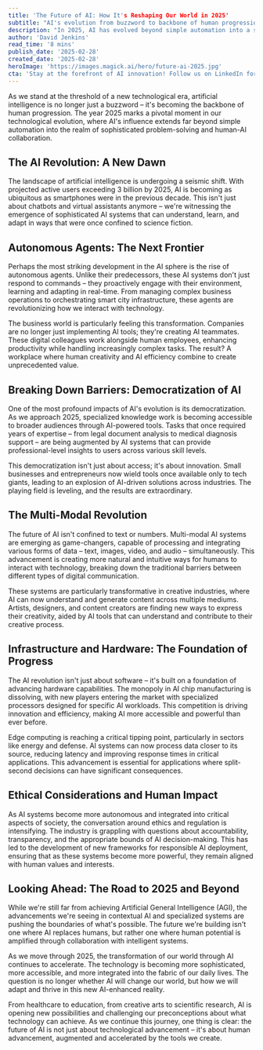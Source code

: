 ```yaml
---
title: 'The Future of AI: How It's Reshaping Our World in 2025'
subtitle: "AI's evolution from buzzword to backbone of human progression"
description: "In 2025, AI has evolved beyond simple automation into a sophisticated force reshaping our world. With 3 billion active users projected, AI is revolutionizing everything from business operations to creative industries. This comprehensive look explores how autonomous agents, democratized AI access, and multi-modal systems are transforming society, while addressing crucial ethical considerations and the future of human-AI collaboration."
author: 'David Jenkins'
read_time: '8 mins'
publish_date: '2025-02-28'
created_date: '2025-02-28'
heroImage: 'https://images.magick.ai/hero/future-ai-2025.jpg'
cta: 'Stay at the forefront of AI innovation! Follow us on LinkedIn for daily insights into the rapidly evolving world of artificial intelligence and be part of the conversation shaping our technological future.'
---
```


As we stand at the threshold of a new technological era, artificial intelligence is no longer just a buzzword – it's becoming the backbone of human progression. The year 2025 marks a pivotal moment in our technological evolution, where AI's influence extends far beyond simple automation into the realm of sophisticated problem-solving and human-AI collaboration.

## The AI Revolution: A New Dawn

The landscape of artificial intelligence is undergoing a seismic shift. With projected active users exceeding 3 billion by 2025, AI is becoming as ubiquitous as smartphones were in the previous decade. This isn't just about chatbots and virtual assistants anymore – we're witnessing the emergence of sophisticated AI systems that can understand, learn, and adapt in ways that were once confined to science fiction.

## Autonomous Agents: The Next Frontier

Perhaps the most striking development in the AI sphere is the rise of autonomous agents. Unlike their predecessors, these AI systems don't just respond to commands – they proactively engage with their environment, learning and adapting in real-time. From managing complex business operations to orchestrating smart city infrastructure, these agents are revolutionizing how we interact with technology.

The business world is particularly feeling this transformation. Companies are no longer just implementing AI tools; they're creating AI teammates. These digital colleagues work alongside human employees, enhancing productivity while handling increasingly complex tasks. The result? A workplace where human creativity and AI efficiency combine to create unprecedented value.

## Breaking Down Barriers: Democratization of AI

One of the most profound impacts of AI's evolution is its democratization. As we approach 2025, specialized knowledge work is becoming accessible to broader audiences through AI-powered tools. Tasks that once required years of expertise – from legal document analysis to medical diagnosis support – are being augmented by AI systems that can provide professional-level insights to users across various skill levels.

This democratization isn't just about access; it's about innovation. Small businesses and entrepreneurs now wield tools once available only to tech giants, leading to an explosion of AI-driven solutions across industries. The playing field is leveling, and the results are extraordinary.

## The Multi-Modal Revolution

The future of AI isn't confined to text or numbers. Multi-modal AI systems are emerging as game-changers, capable of processing and integrating various forms of data – text, images, video, and audio – simultaneously. This advancement is creating more natural and intuitive ways for humans to interact with technology, breaking down the traditional barriers between different types of digital communication.

These systems are particularly transformative in creative industries, where AI can now understand and generate content across multiple mediums. Artists, designers, and content creators are finding new ways to express their creativity, aided by AI tools that can understand and contribute to their creative process.

## Infrastructure and Hardware: The Foundation of Progress

The AI revolution isn't just about software – it's built on a foundation of advancing hardware capabilities. The monopoly in AI chip manufacturing is dissolving, with new players entering the market with specialized processors designed for specific AI workloads. This competition is driving innovation and efficiency, making AI more accessible and powerful than ever before.

Edge computing is reaching a critical tipping point, particularly in sectors like energy and defense. AI systems can now process data closer to its source, reducing latency and improving response times in critical applications. This advancement is essential for applications where split-second decisions can have significant consequences.

## Ethical Considerations and Human Impact

As AI systems become more autonomous and integrated into critical aspects of society, the conversation around ethics and regulation is intensifying. The industry is grappling with questions about accountability, transparency, and the appropriate bounds of AI decision-making. This has led to the development of new frameworks for responsible AI deployment, ensuring that as these systems become more powerful, they remain aligned with human values and interests.

## Looking Ahead: The Road to 2025 and Beyond

While we're still far from achieving Artificial General Intelligence (AGI), the advancements we're seeing in contextual AI and specialized systems are pushing the boundaries of what's possible. The future we're building isn't one where AI replaces humans, but rather one where human potential is amplified through collaboration with intelligent systems.

As we move through 2025, the transformation of our world through AI continues to accelerate. The technology is becoming more sophisticated, more accessible, and more integrated into the fabric of our daily lives. The question is no longer whether AI will change our world, but how we will adapt and thrive in this new AI-enhanced reality.

From healthcare to education, from creative arts to scientific research, AI is opening new possibilities and challenging our preconceptions about what technology can achieve. As we continue this journey, one thing is clear: the future of AI is not just about technological advancement – it's about human advancement, augmented and accelerated by the tools we create.